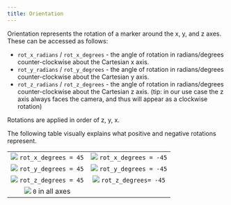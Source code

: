 ```yaml
---
title: Orientation
---
```


Orientation represents the rotation of a marker around the x, y, and z axes.
These can be accessed as follows:

- `rot_x_radians` / `rot_x_degrees` - the angle of rotation in radians/degrees
   counter-clockwise about the Cartesian x axis.
- `rot_y_radians` / `rot_y_degrees` - the angle of rotation in radians/degrees
   counter-clockwise about the Cartesian y axis.
- `rot_z_radians` / `rot_z_degrees` - the angle of rotation in radians/degrees
   counter-clockwise about the Cartesian z axis. (tip: in our use case the z
   axis always faces the camera, and thus will appear as a clockwise rotation)

Rotations are applied in order of z, y, x.

The following table visually explains what positive and negative
rotations represent.

|  |  |
|:-:|:-:|
| <img src="/img/api/coordinate-orientations/m45x0y0z.png?width=200px" style="margin:0"/> `rot_x_degrees = 45` | <img src="/img/api/coordinate-orientations/m-45x0y0z.png?width=200px" style="margin:0"/>  `rot_x_degrees = -45` |
| <img src="/img/api/coordinate-orientations/m0x45y0z.png?width=200px" style="margin:0"/> `rot_y_degrees = 45` |  <img src="/img/api/coordinate-orientations/m0x-45y0z.png?width=200px" style="margin:0"/> `rot_y_degrees = -45` |
| <img src="/img/api/coordinate-orientations/m0x0y45z.png?width=200px" style="margin:0"/> `rot_z_degrees = 45` |  <img src="/img/api/coordinate-orientations/m0x0y-45z.png?width=200px" style="margin:0"/>  `rot_z_degrees= -45` |
|  <img src="/img/api/coordinate-orientations/m0x0y0z.png?width=200px" style="margin:0"/> `0` in all axes  |
